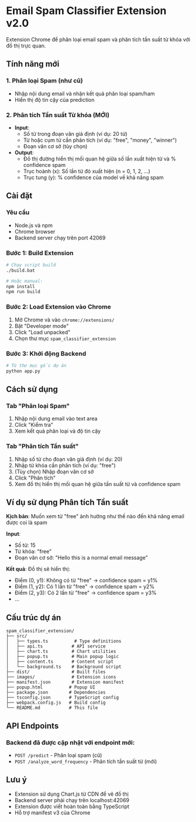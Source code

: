 # Email Spam Classifier Extension v2.0

Extension Chrome để phân loại email spam và phân tích tần suất từ khóa với đồ thị trực quan.

## Tính năng mới

### 1. Phân loại Spam (như cũ)
- Nhập nội dung email và nhận kết quả phân loại spam/ham
- Hiển thị độ tin cậy của prediction

### 2. Phân tích Tần suất Từ khóa (MỚI)
- **Input**: 
  - Số từ trong đoạn văn giả định (ví dụ: 20 từ)
  - Từ hoặc cụm từ cần phân tích (ví dụ: "free", "money", "winner")
  - Đoạn văn cơ sở (tùy chọn)
- **Output**: 
  - Đồ thị đường hiển thị mối quan hệ giữa số lần xuất hiện từ và % confidence spam
  - Trục hoành (x): Số lần từ đó xuất hiện (n = 0, 1, 2, ...)  
  - Trục tung (y): % confidence của model về khả năng spam

## Cài đặt

### Yêu cầu
- Node.js và npm
- Chrome browser
- Backend server chạy trên port 42069

### Bước 1: Build Extension
```bash
# Chạy script build
./build.bat

# Hoặc manual:
npm install
npm run build
```

### Bước 2: Load Extension vào Chrome
1. Mở Chrome và vào `chrome://extensions/`
2. Bật "Developer mode"
3. Click "Load unpacked"
4. Chọn thư mục `spam_classifier_extension`

### Bước 3: Khởi động Backend
```bash
# Từ thư mục gốc dự án
python app.py
```

## Cách sử dụng

### Tab "Phân loại Spam"
1. Nhập nội dung email vào text area
2. Click "Kiểm tra"
3. Xem kết quả phân loại và độ tin cậy

### Tab "Phân tích Tần suất"
1. Nhập số từ cho đoạn văn giả định (ví dụ: 20)
2. Nhập từ khóa cần phân tích (ví dụ: "free")
3. (Tùy chọn) Nhập đoạn văn cơ sở
4. Click "Phân tích"
5. Xem đồ thị hiển thị mối quan hệ giữa tần suất từ và confidence spam

## Ví dụ sử dụng Phân tích Tần suất

**Kịch bản**: Muốn xem từ "free" ảnh hưởng như thế nào đến khả năng email được coi là spam

**Input**:
- Số từ: 15
- Từ khóa: "free" 
- Đoạn văn cơ sở: "Hello this is a normal email message"

**Kết quả**: Đồ thị sẽ hiển thị:
- Điểm (0, y1): Không có từ "free" → confidence spam = y1%
- Điểm (1, y2): Có 1 lần từ "free" → confidence spam = y2%
- Điểm (2, y3): Có 2 lần từ "free" → confidence spam = y3%
- ...

## Cấu trúc dự án

```
spam_classifier_extension/
├── src/
│   ├── types.ts          # Type definitions
│   ├── api.ts           # API service
│   ├── chart.ts         # Chart utilities
│   ├── popup.ts         # Main popup logic
│   ├── content.ts       # Content script
│   └── background.ts    # Background script
├── dist/                # Built files
├── images/              # Extension icons
├── manifest.json        # Extension manifest
├── popup.html          # Popup UI
├── package.json        # Dependencies
├── tsconfig.json       # TypeScript config
├── webpack.config.js   # Build config
└── README.md           # This file
```

## API Endpoints

### Backend đã được cập nhật với endpoint mới:

- `POST /predict` - Phân loại spam (cũ)
- `POST /analyze_word_frequency` - Phân tích tần suất từ (mới)

## Lưu ý

- Extension sử dụng Chart.js từ CDN để vẽ đồ thị
- Backend server phải chạy trên localhost:42069
- Extension được viết hoàn toàn bằng TypeScript
- Hỗ trợ manifest v3 của Chrome 